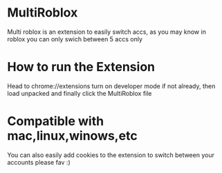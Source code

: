 # MultiRoblox
Multi roblox is an extension to easily switch accs, as you may know in roblox you can only swich between 5 accs only

# How to run the Extension
Head to chrome://extensions turn on developer mode if not already, then load unpacked and finally click the MultiRoblox file

# Compatible with mac,linux,winows,etc

You can also easily add cookies to the extension to switch between your accounts
please fav :)
